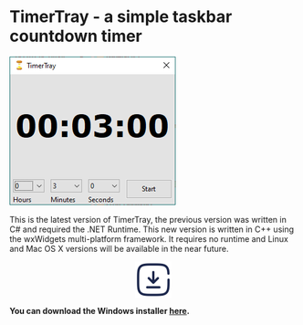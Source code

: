 # TimerTray - a simple taskbar countdown timer


<img src="TimerTray2_MainWindow.png" alt="TimerTray main window"/>

This is the latest version of TimerTray, the previous version was written in C# and required the .NET Runtime. This new version is written in C++ using the wxWidgets multi-platform framework. It requires no runtime and Linux and Mac OS X versions will be available in the near future.

[<img src="download.svg" style="display: block; margin: auto;" alt="Download Windows installer" width=64/>](/Installer/Output/mysetup.exe?raw=true)

**You can download the Windows installer [here](/Installer/Output/mysetup.exe?raw=true).**

